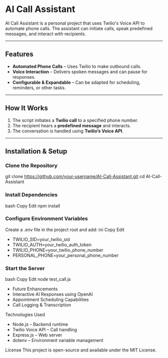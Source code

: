 # AI Call Assistant

AI Call Assistant is a personal project that uses Twilio's Voice API to automate phone calls. The assistant can initiate calls, speak predefined messages, and interact with recipients.

---

## Features
-  **Automated Phone Calls** – Uses Twilio to make outbound calls.  
-  **Voice Interaction** – Delivers spoken messages and can pause for responses.  
-  **Configurable & Expandable** – Can be adapted for scheduling, reminders, or other tasks.  

---

##  How It Works
1. The script initiates a **Twilio call** to a specified phone number.  
2. The recipient hears a **predefined message** and interacts.  
3. The conversation is handled using **Twilio’s Voice API**.  

---

## Installation & Setup

### Clone the Repository

git clone https://github.com/your-username/AI-Call-Assistant.git
cd AI-Call-Assistant

### Install Dependencies
bash
Copy
Edit
npm install

### Configure Environment Variables
Create a .env file in the project root and add:
ini
Copy
Edit
- TWILIO_SID=your_twilio_sid
- TWILIO_AUTH=your_twilio_auth_token
- TWILIO_PHONE=your_twilio_phone_number
- PERSONAL_PHONE=your_personal_phone_number

### Start the Server
bash
Copy
Edit
node test_call.js
-  Future Enhancements
-  Interactive AI Responses using OpenAI
-  Appointment Scheduling Capabilities
-  Call Logging & Transcription

 Technologies Used
- Node.js – Backend runtime
- Twilio Voice API – Call handling
- Express.js – Web server
- dotenv – Environment variable management

 License
This project is open-source and available under the MIT License.
